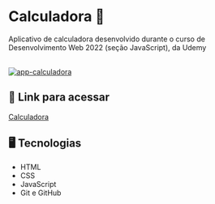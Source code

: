 # Calculadora 🧮

Aplicativo de calculadora desenvolvido durante o curso de Desenvolvimento Web 2022 (seção JavaScript),  da Udemy
<br><br>

<a href="https://enzozsantana.github.io/app-calculadora/">![app-calculadora](https://user-images.githubusercontent.com/89364741/190912917-be95a143-5b25-444a-b0a4-c6e944916f62.png)</a>


## 🔗 Link para acessar

<a href="https://enzozsantana.github.io/app-calculadora/">Calculadora</a>

## 🖥 Tecnologias 

- HTML
- CSS
- JavaScript
- Git e GitHub
